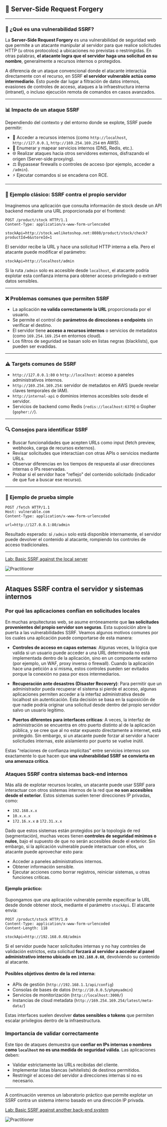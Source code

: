 ## 🧠 Server-Side Request Forgery 

---

### 🔎 ¿Qué es una vulnerabilidad SSRF?

La **Server-Side Request Forgery** es una vulnerabilidad de seguridad web que permite a un atacante manipular al servidor para que realice solicitudes HTTP (u otros protocolos) a ubicaciones no previstas o restringidas. En otras palabras, **el atacante logra que el servidor haga una solicitud en su nombre**, generalmente a recursos internos o protegidos.

A diferencia de un ataque convencional donde el atacante interactúa directamente con el recurso, en SSRF **el servidor vulnerable actúa como intermediario**. Esto puede dar lugar a filtración de datos internos, evasiones de controles de acceso, ataques a la infraestructura interna (intranet), o incluso ejecución remota de comandos en casos avanzados.

---

### 📊 Impacto de un ataque SSRF

Dependiendo del contexto y del entorno donde se explote, SSRF puede permitir:

* 🔐 Acceder a recursos internos (como `http://localhost`, `http://127.0.0.1`, `http://169.254.169.254` en AWS).
* 🔁 Enumerar y mapear servicios internos (DNS, Redis, etc.).
* 🌐 Realizar ataques hacia otros servidores externos, disfrazando el origen (Server-side proxying).
* ⚖️ Bypassear firewalls o controles de acceso (por ejemplo, acceder a `/admin`).
* ⚡️ Ejecutar comandos si se encadena con RCE.

---

### 🧨 Ejemplo clásico: SSRF contra el propio servidor

Imaginemos una aplicación que consulta información de stock desde un API backend mediante una URL proporcionada por el frontend:

```
POST /product/stock HTTP/1.1
Content-Type: application/x-www-form-urlencoded

stockApi=http://stock.weliketoshop.net:8080/product/stock/check?productId=6&storeId=1
```

El servidor recibe la URL y hace una solicitud HTTP interna a ella. Pero el atacante puede modificar el parámetro:

```
stockApi=http://localhost/admin
```

Si la ruta `/admin` solo es accesible desde `localhost`, el atacante podría explotar esta confianza interna para obtener acceso privilegiado o extraer datos sensibles.

---

### ❌ Problemas comunes que permiten SSRF

* La aplicación **no valida correctamente la URL** proporcionada por el usuario.
* Se permite el control de **parámetros de direcciones o endpoints** sin verificar el destino.
* El servidor tiene **acceso a recursos internos** o servicios de metadatos (como `169.254.169.254` en entornos cloud).
* Los filtros de seguridad se basan solo en listas negras (blacklists), que pueden ser evadidas.

---

### ⚠️ Targets comunes de SSRF

* `http://127.0.0.1:80` o `http://localhost`: acceso a paneles administrativos internos.
* `http://169.254.169.254`: servidor de metadatos en AWS (puede revelar claves temporales de IAM).
* `http://internal-api` o dominios internos accesibles solo desde el servidor.
* Servicios de backend como Redis (`redis://localhost:6379`) o Gopher (`gopher://`).

---

### 🔍 Consejos para identificar SSRF

* Buscar funcionalidades que acepten URLs como input (fetch preview, webhooks, carga de recursos externos).
* Revisar solicitudes que interactúan con otras APIs o servicios mediante URLs.
* Observar diferencias en los tiempos de respuesta al usar direcciones internas o IPs reservadas.
* Probar si el servidor hace "reflejo" del contenido solicitado (indicador de que fue a buscar ese recurso).

---

### 🔧 Ejemplo de prueba simple

```http
POST /fetch HTTP/1.1
Host: vulnerable.com
Content-Type: application/x-www-form-urlencoded

url=http://127.0.0.1:80/admin
```

Resultado esperado: si `/admin` solo está disponible internamente, el servidor puede devolver el contenido al atacante, rompiendo los controles de acceso tradicionales.

---

[Lab: Basic SSRF against the local server](1_Basic_SSRF_against_the_local_server.md)  

![Practitioner](https://img.shields.io/badge/level-Apprentice-green) 

---

## Ataques SSRF contra el servidor y sistemas internos

### Por qué las aplicaciones confían en solicitudes locales

En muchas arquitecturas web, se asume erróneamente que **las solicitudes provenientes del propio servidor son seguras**. Esta suposición abre la puerta a las vulnerabilidades SSRF. Veamos algunos motivos comunes por los cuales una aplicación puede comportarse de esta manera:

* **Controles de acceso en capas externas**: Algunas veces, la lógica que valida si un usuario puede acceder a una URL determinada no está implementada dentro de la aplicación, sino en un componente externo (por ejemplo, un WAF, proxy inverso o firewall). Cuando la aplicación hace una petición a sí misma, estos controles pueden ser evitados porque la conexión no pasa por esos intermediarios.

* **Recuperación ante desastres (Disaster Recovery)**: Para permitir que un administrador pueda recuperar el sistema si pierde el acceso, algunas aplicaciones permiten acceder a la interfaz administrativa desde localhost sin autenticación. Esta decisión se basa en la suposición de que nadie podría originar una solicitud desde dentro del propio servidor salvo un usuario legítimo.

* **Puertos diferentes para interfaces críticas**: A veces, la interfaz de administración se encuentra en otro puerto distinto al de la aplicación pública, y se cree que al no estar expuesto directamente a internet, está protegido. Sin embargo, si un atacante puede forzar al servidor a hacer solicitudes internas, este aislamiento por puerto se vuelve inútil.

Estas "relaciones de confianza implícitas" entre servicios internos son exactamente lo que hacen que **una vulnerabilidad SSRF se convierta en una amenaza crítica**.

### Ataques SSRF contra sistemas back-end internos

Más allá de explotar recursos locales, un atacante puede usar SSRF para interactuar con otros sistemas internos de la red que **no son accesibles desde el exterior**. Estos sistemas suelen tener direcciones IP privadas, como:

* `192.168.x.x`
* `10.x.x.x`
* `172.16.x.x` a `172.31.x.x`

Dado que estos sistemas están protegidos por la topología de red (segmentación), muchas veces tienen **controles de seguridad mínimos o nulos**, bajo el supuesto de que no serán accesibles desde el exterior. Sin embargo, si la aplicación vulnerable puede interactuar con ellos, un atacante puede aprovechar esto para:

* Acceder a paneles administrativos internos.
* Obtener información sensible.
* Ejecutar acciones como borrar registros, reiniciar sistemas, u otras funciones críticas.

#### Ejemplo práctico:

Supongamos que una aplicación vulnerable permite especificar la URL desde donde obtener stock, mediante el parámetro `stockApi`. El atacante envía:

```
POST /product/stock HTTP/1.0
Content-Type: application/x-www-form-urlencoded
Content-Length: 118

stockApi=http://192.168.0.68/admin
```

Si el servidor puede hacer solicitudes internas y no hay controles de validación estrictos, esta solicitud **forzará al servidor a acceder al panel administrativo interno ubicado en `192.168.0.68`**, devolviendo su contenido al atacante.

#### Posibles objetivos dentro de la red interna:

* APIs de gestión (`http://192.168.1.1/api/config`)
* Consolas de bases de datos (`http://10.0.0.5/phpmyadmin`)
* Servicios de monitorización (`http://localhost:3000/`)
* Instancias de cloud metadata (`http://169.254.169.254/latest/meta-data/`)

Estas interfaces suelen devolver **datos sensibles o tokens** que permiten escalar privilegios dentro de la infraestructura.

### Importancia de validar correctamente

Este tipo de ataques demuestra que **confiar en IPs internas o nombres como `localhost` no es una medida de seguridad válida**. Las aplicaciones deben:

* Validar estrictamente las URLs recibidas del cliente.
* Implementar listas blancas (whitelists) de destinos permitidos.
* Restringir el acceso del servidor a direcciones internas si no es necesario.

---

A continuación veremos un laboratorio práctico que permite explotar un SSRF contra un sistema interno basado en una dirección IP privada.

[Lab: Basic SSRF against another back-end system](2_Basic_SSRF_against_another_back-end_system.md)  

![Practitioner](https://img.shields.io/badge/level-Apprentice-green) 
